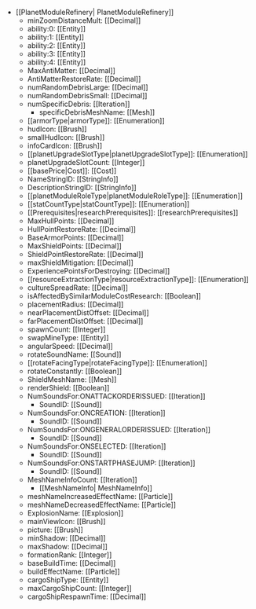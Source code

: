  * [[PlanetModuleRefinery| PlanetModuleRefinery]]
   * minZoomDistanceMult: [[Decimal]]
   * ability:0: [[Entity]]
   * ability:1: [[Entity]]
   * ability:2: [[Entity]]
   * ability:3: [[Entity]]
   * ability:4: [[Entity]]
   * MaxAntiMatter: [[Decimal]]
   * AntiMatterRestoreRate: [[Decimal]]
   * numRandomDebrisLarge: [[Decimal]]
   * numRandomDebrisSmall: [[Decimal]]
   * numSpecificDebris: [[Iteration]]
     * specificDebrisMeshName: [[Mesh]]
   * [[armorType|armorType]]: [[Enumeration]]
   * hudIcon: [[Brush]]
   * smallHudIcon: [[Brush]]
   * infoCardIcon: [[Brush]]
   * [[planetUpgradeSlotType|planetUpgradeSlotType]]: [[Enumeration]]
   * planetUpgradeSlotCount: [[Integer]]
   * [[basePrice|Cost]]: [[Cost]]
   * NameStringID: [[StringInfo]]
   * DescriptionStringID: [[StringInfo]]
   * [[planetModuleRoleType|planetModuleRoleType]]: [[Enumeration]]
   * [[statCountType|statCountType]]: [[Enumeration]]
   * [[Prerequisites|researchPrerequisites]]: [[researchPrerequisites]]
   * MaxHullPoints: [[Decimal]]
   * HullPointRestoreRate: [[Decimal]]
   * BaseArmorPoints: [[Decimal]]
   * MaxShieldPoints: [[Decimal]]
   * ShieldPointRestoreRate: [[Decimal]]
   * maxShieldMitigation: [[Decimal]]
   * ExperiencePointsForDestroying: [[Decimal]]
   * [[resourceExtractionType|resourceExtractionType]]: [[Enumeration]]
   * cultureSpreadRate: [[Decimal]]
   * isAffectedBySimilarModuleCostResearch: [[Boolean]]
   * placementRadius: [[Decimal]]
   * nearPlacementDistOffset: [[Decimal]]
   * farPlacementDistOffset: [[Decimal]]
   * spawnCount: [[Integer]]
   * swapMineType: [[Entity]]
   * angularSpeed: [[Decimal]]
   * rotateSoundName: [[Sound]]
   * [[rotateFacingType|rotateFacingType]]: [[Enumeration]]
   * rotateConstantly: [[Boolean]]
   * ShieldMeshName: [[Mesh]]
   * renderShield: [[Boolean]]
   * NumSoundsFor:ONATTACKORDERISSUED: [[Iteration]]
     * SoundID: [[Sound]]
   * NumSoundsFor:ONCREATION: [[Iteration]]
     * SoundID: [[Sound]]
   * NumSoundsFor:ONGENERALORDERISSUED: [[Iteration]]
     * SoundID: [[Sound]]
   * NumSoundsFor:ONSELECTED: [[Iteration]]
     * SoundID: [[Sound]]
   * NumSoundsFor:ONSTARTPHASEJUMP: [[Iteration]]
     * SoundID: [[Sound]]
   * MeshNameInfoCount: [[Iteration]]
     * [[MeshNameInfo| MeshNameInfo]]
   * meshNameIncreasedEffectName: [[Particle]]
   * meshNameDecreasedEffectName: [[Particle]]
   * ExplosionName: [[Explosion]]
   * mainViewIcon: [[Brush]]
   * picture: [[Brush]]
   * minShadow: [[Decimal]]
   * maxShadow: [[Decimal]]
   * formationRank: [[Integer]]
   * baseBuildTime: [[Decimal]]
   * buildEffectName: [[Particle]]
   * cargoShipType: [[Entity]]
   * maxCargoShipCount: [[Integer]]
   * cargoShipRespawnTime: [[Decimal]]

